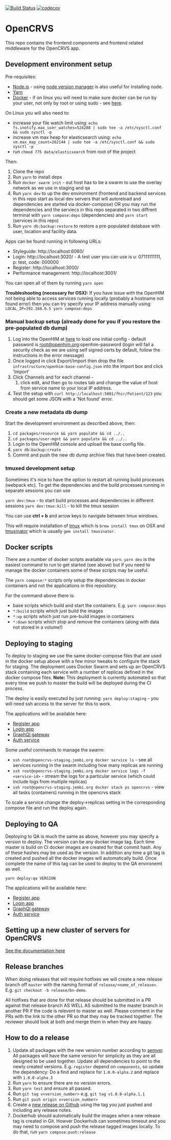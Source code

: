 [![Build Status](https://travis-ci.com/jembi/OpenCRVS.svg?token=VAkt1HxiHGcBsXWJ7mWy&branch=master)](https://travis-ci.com/jembi/OpenCRVS) [![codecov](https://codecov.io/gh/jembi/OpenCRVS/branch/master/graph/badge.svg?token=ZDi55WmcbB)](https://codecov.io/gh/jembi/OpenCRVS)

# OpenCRVS

This repo contains the frontend components and frontend related middleware for the OpenCRVS app.

## Development environment setup

Pre-requisites:

- [Node.js](https://nodejs.org/en/download/) - using [node version manager](https://github.com/creationix/nvm) is also useful for installing node.
- [Yarn](https://yarnpkg.com/lang/en/docs/install)
- [Docker](https://docs.docker.com/install/) - if on linux you will need to make sure docker can be run by your user, not only by root or using sudo - see [here](https://docs.docker.com/install/linux/linux-postinstall/).

On Linux you will also need to:

- increase your file watch limit using: `echo fs.inotify.max_user_watches=524288 | sudo tee -a /etc/sysctl.conf && sudo sysctl -p`
- increase vm max heap for elasticsearch using: `echo vm.max_map_count=262144 | sudo tee -a /etc/sysctl.conf && sudo sysctl -p`
- run `chmod 775 data/elasticsearch` from root of the project

Then:

1. Clone the repo
2. Run `yarn` to install deps
3. Run `docker swarm init` - out host has to be a swarm to use the overlay network as we use in staging and qa
4. Run `yarn dev` to up the dev environment (frontend and backend services in this repo start as local dev servers that will autoreload and dependencies are started via docker-compose) OR you may run the dependencies and the serviecs in this repo separated in two diffrent terminal with `yarn compose:deps` (dependencies) and `yarn start` (services in this repo)
5. Run `yarn db:backup:restore` to restore a pre-populated database with user, location and facility data.

Apps can be found running in following URLs:

- Styleguide: http://localhost:6060/
- Login: http://localhost:3020/ - A test user you can use is u: 07111111111, p: test, code: 000000
- Register: http://localhost:3000/
- Performance management: http://localhost:3001/

You can open all of them by running `yarn open`

**Troubleshooting (necessary for OSX):** If you have issue with the OpenHIM not being able to access services running locally (probably a hostname not found error) then you can try specify your IP address manually using: `LOCAL_IP=192.168.0.5 yarn compose:deps`

### Manual backup setup (already done for you if you restore the pre-populated db dump)

1. Log into the OpenHIM at [here](http://localhost:8888) to load one initial config - default password is root@openhim.org:openhim-password (login will fail a security check as we are using self signed certs by default, follow the instructions in the error message)
2. Once logged in click Export/Import then drop the file `infrastructure/openhim-base-config.json` into the import box and click 'Import'
3. Click Channels and for each channel -
   1. click edit, and then go to routes tab and change the value of host from service name to your local IP address.
4. Test the setup with `curl http://localhost:5001/fhir/Patient/123` you should get some JSON with a 'Not found' error.

### Create a new metadata db dump

Start the development environment as described above, then:

1. `cd packages/resource && yarn populate && cd ../..`
2. `cd packages/user-mgnt && yarn populate && cd ../..`
3. Login to the OpenHIM console and upload the base config file.
4. `yarn db:backup:create`
5. Commit and push the new db dump archive files that have been created.

### tmuxed development setup

Sometimes it's nice to have the option to restart all running build processes (webpack etc). To get the dependencies and the build processes running in separate sessions you can use

`yarn dev:tmux` - to start build processes and dependencies in different sessions
`yarn dev:tmux:kill` - to kill the tmux session

You can use **ctrl + b** and arrow keys to navigate between tmux windows.

This will require installation of [tmux](https://github.com/tmux/tmux/wiki) which is `brew install tmux` on OSX and [tmuxinator](https://github.com/tmuxinator/tmuxinator) which is usually `gem install tmuxinator`.

## Docker scripts

There are a number of docker scripts available via `yarn`. `yarn dev` is the easiest command to run to get started (see above) but if you need to manage the docker containers some of these scripts may be useful.

The `yarn compose:*` scripts only setup the dependencies in docker containers and not the applications in this repository.

For the command above there is:

- base scripts which build and start the containers. E.g. `yarn compose:deps`
- `*:build` scripts which just build the images
- `*:up` scripts which just run pre-build images in containers
- `*:down` scripts which stop and remove the containers (along with data not stored in a volume!)

## Deploying to staging

To deploy to staging we use the same docker-compose files that are used in the docker setup above with a few minor tweaks to configure the stack for staging. The deployment uses Docker Swarm and sets up an OpenCRVS stack containing each service with a number of replicas defined in the docker compose files. **Note:** This deployment is currently automated so that every time we push to master the build will be deployed during the CI process.

The deploy is easily executed by just running: `yarn deploy:staging` - you will need ssh access to the server for this to work.

The applications will be available here:

- [Register app](https://register.opencrvs-staging.jembi.org/)
- [Login app](https://login.opencrvs-staging.jembi.org/)
- [GraphQl gateway](https://gateway.opencrvs-staging.jembi.org/)
- [Auth service](https://auth.opencrvs-staging.jembi.org/)

Some useful commands to manage the swarm:

- `ssh root@opencrvs-staging.jembi.org docker service ls` - see all services running in the swarm including how many replicas are running
- `ssh root@opencrvs-staging.jembi.org docker service logs -f <service-id>` - stream the logs for a particular service (which could include logs from multiple replicas)
- `ssh root@opencrvs-staging.jembi.org docker stack ps opencrvs` - view all tasks (containers) running in the opencrvs stack

To scale a service change the deploy->replicas setting in the corresponding compose file and run the deploy again.

## Deploying to QA

Deploying to QA is much the same as above, however you may specify a version to deploy. The version can be any docker image tag. Each time master is build on CI docker images are created for that commit hash. Any of these hashes may be used as the version. In addition any time a git tag is created and pushed all the docker images will automatically build. Once complete the name of this tag can be used to deploy to the QA environemt as well.

```
yarn deploy:qa VERSION
```

The applications will be available here:

- [Register app](https://register.opencrvs.qa1.jembi.org/)
- [Login app](https://login.opencrvs.qa1.jembi.org/)
- [GraphQl gateway](https://gateway.opencrvs.qa1.jembi.org/)
- [Auth service](https://auth.opencrvs.qa1.jembi.org/)

## Setting up a new cluster of servers for OpenCRVS

[See the documentation here](infrastructure/server-setup/README.md)

## Release branches

When doing releases that will require hotfixes we will create a new release branch off `master` with the naming format of `release/<name_of_release>`. E.g. `git checkout -b release/bn-demo`.

All hotfixes that are done for that release should be submitted in a PR against that release branch AS WELL AS submitted to the master branch in another PR if the code is relevent to master as well. Please comment in the PRs with the link to the other PR so that they may be tracked together. The reviewer should look at both and merge them in when they are happy.

## How to do a release

1. Update all packages with the new version number according to [semver](https://semver.org/). All packages will have the same version for simplicity as they are all designed to be used together. Update all dependencies to point to the newly created versions. E.g. `register` depend on `components`, so update the dependency: Do a find and replace for `1.0.0-alpha.2` and replace with `1.0.0-alpha.3`
2. Run `yarn` to ensure there are no version errors.
3. Run `yarn test` and ensure all passed.
4. Run `git tag v<version_number>` e.g. `git tag v1.0.0-alpha.1.1`
5. Run `git push origin v<version_number>`
6. Create a [new release on Github](https://github.com/jembi/OpenCRVS/releases) using the tag you just pushed and including any release notes.
7. Dockerhub should automatically build the images when a new release tag is created in Git. Howver Dockerhub can sometimes timeout and you may need to compose and push the release tagged images locally. To do that, run `yarn compose:push:release`
